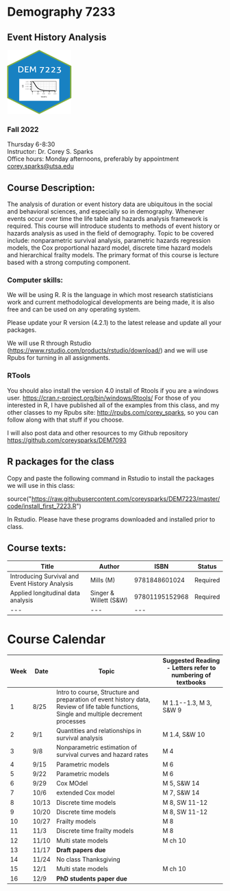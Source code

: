 # Demography 7233
## Event History Analysis

<img src="DEM7223.png" width="150" height="150" />

### Fall 2022

Thursday 6-8:30  
Instructor: Dr. Corey S. Sparks  
Office hours:  Monday afternoons, preferably by appointment  
corey.sparks@utsa.edu  

## Course Description:
The analysis of duration or event history data are ubiquitous in the social and behavioral sciences, and especially so in demography. Whenever events occur over time the life table and hazards analysis framework is required. This course will introduce students to methods of event history or hazards analysis as used in the field of demography. Topic to be covered include: nonparametric survival analysis, parametric hazards regression models, the Cox proportional hazard model, discrete time hazard models and hierarchical frailty models. The primary format of this course is lecture based with a strong computing component.
  

### Computer skills:
We will be using R. R is the language in which most research statisticians work and current methodological developments are being made, it is also free and can be used on any operating system. 

Please update your R version (4.2.1) to the latest release and update all your packages.

We will use R through Rstudio (https://www.rstudio.com/products/rstudio/download/) and we will use Rpubs for turning in all assignments.

### RTools
You should also install the version 4.0 install of Rtools if you are a windows user.
https://cran.r-project.org/bin/windows/Rtools/
For those of you interested in R, I have published all of the examples from this class, and my other classes to my Rpubs site: http://rpubs.com/corey_sparks, so you can follow along with that stuff if you choose.

I will also post data and other resources to my Github repository https://github.com/coreysparks/DEM7093 

## R packages for the class
Copy and paste the following command in Rstudio to install the packages we will use in this class:

source("https://raw.githubusercontent.com/coreysparks/DEM7223/master/code/install_first_7223.R")

In Rstudio. Please have these programs downloaded and installed prior to class.

## Course texts:
| **Title** | **Author** | **ISBN**| **Status** |
| --- | --- | --- | --- |
| Introducing Survival and Event History Analysis | Mills (M) | 9781848601024 | Required |
|Applied longitudinal data analysis | Singer & Willett (S&W) | 97801195152968  | Required |
| --- | --- | --- |

# Course Calendar
| **Week** | **Date** | **Topic** | **Suggested Reading - Letters refer to numbering of textbooks** |
| --- | --- | --- | --- |
| 1 | 8/25 | Intro to course, Structure and preparation of event history data, Review of life table functions, Single and multiple decrement processes | M 1.1--1.3, M 3, S&W 9 |
| 2 | 9/1 | Quantities and relationships in survival analysis | M 1.4, S&W 10 |
| 3 | 9/8 | Nonparametric estimation of survival curves and hazard rates | M 4|
| 4 | 9/15 | Parametric models | M 6|
| 5 | 9/22 | Parametric models | M 6 |
| 6 | 9/29 | Cox MOdel  | M 5, S&W 14 |
| 7 | 10/6 | extended Cox model | M 7, S&W 14 |
| 8 | 10/13 | Discrete time models | M 8, SW 11-12  |
| 9 | 10/20 |Discrete time models | M 8, SW 11-12 |
| 10 | 10/27 | Frailty models | M 8 |
| 11 | 11/3 | Discrete time frailty models | M 8 |
| 12 | 11/10 |Multi state models  | M ch 10 |
| 13 | 11/17 | **Draft papers due** |  |
| 14 | 11/24 | No class Thanksgiving | |
| 15 | 12/1 | Multi state models  | M ch 10  |
| 16 | 12/9 | **PhD students paper due** |  |
